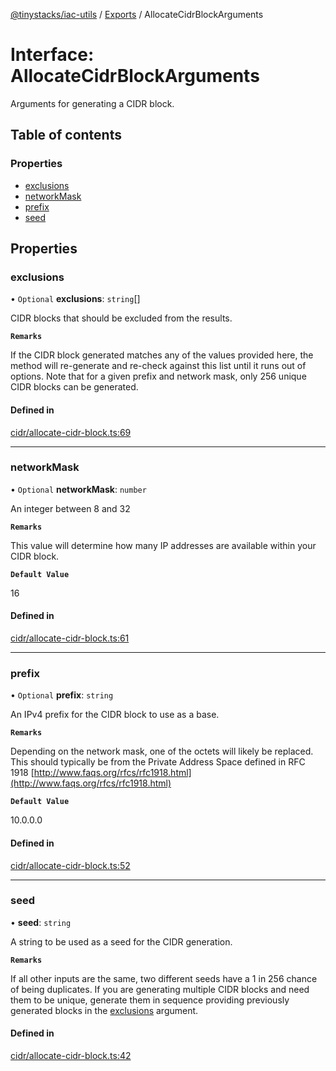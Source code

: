[@tinystacks/iac-utils](../README.md) / [Exports](../modules.md) / AllocateCidrBlockArguments

# Interface: AllocateCidrBlockArguments

Arguments for generating a CIDR block.

## Table of contents

### Properties

- [exclusions](AllocateCidrBlockArguments.md#exclusions)
- [networkMask](AllocateCidrBlockArguments.md#networkmask)
- [prefix](AllocateCidrBlockArguments.md#prefix)
- [seed](AllocateCidrBlockArguments.md#seed)

## Properties

### exclusions

• `Optional` **exclusions**: `string`[]

CIDR blocks that should be excluded from the results.

**`Remarks`**

If the CIDR block generated matches any of the values provided here, the method will re-generate and re-check against this list until it runs out of options.
Note that for a given prefix and network mask, only 256 unique CIDR blocks can be generated.

#### Defined in

[cidr/allocate-cidr-block.ts:69](https://github.com/tinystacks/iac-utils/blob/9731283/src/cidr/allocate-cidr-block.ts#L69)

___

### networkMask

• `Optional` **networkMask**: `number`

An integer between 8 and 32

**`Remarks`**

This value will determine how many IP addresses are available within your CIDR block.

**`Default Value`**

16

#### Defined in

[cidr/allocate-cidr-block.ts:61](https://github.com/tinystacks/iac-utils/blob/9731283/src/cidr/allocate-cidr-block.ts#L61)

___

### prefix

• `Optional` **prefix**: `string`

An IPv4 prefix for the CIDR block to use as a base.

**`Remarks`**

Depending on the network mask, one of the octets will likely be replaced.
This should typically be from the Private Address Space defined in RFC 1918 [http://www.faqs.org/rfcs/rfc1918.html](http://www.faqs.org/rfcs/rfc1918.html)

**`Default Value`**

10.0.0.0

#### Defined in

[cidr/allocate-cidr-block.ts:52](https://github.com/tinystacks/iac-utils/blob/9731283/src/cidr/allocate-cidr-block.ts#L52)

___

### seed

• **seed**: `string`

A string to be used as a seed for the CIDR generation.

**`Remarks`**

If all other inputs are the same, two different seeds have a 1 in 256 chance of being duplicates.
If you are generating multiple CIDR blocks and need them to be unique, generate them in sequence providing previously generated blocks in the [exclusions](AllocateCidrBlockArguments.md#exclusions) argument.

#### Defined in

[cidr/allocate-cidr-block.ts:42](https://github.com/tinystacks/iac-utils/blob/9731283/src/cidr/allocate-cidr-block.ts#L42)
